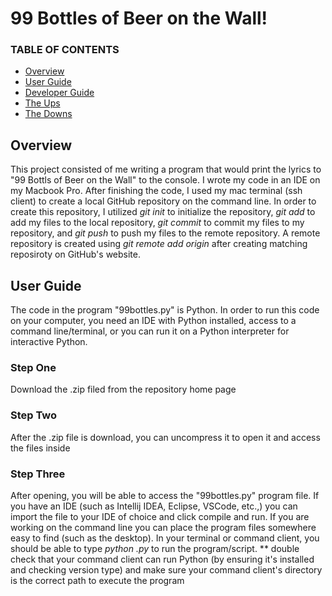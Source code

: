 # 99 Bottles of Beer on the Wall!

### TABLE OF CONTENTS

* [Overview](#overview)
* [User Guide](#user-guide)
* [Developer Guide](#developer-guide)
*  [The Ups](#ups)
*  [The Downs](#downs)

## Overview 
This project consisted of me writing a program that would print the lyrics to "99 Bottls of Beer on the Wall" to the console. I wrote my code in an IDE on my Macbook Pro. After finishing the code, I used my mac terminal (ssh client) to create a local GitHub repository on the command line. 
In order to create this repository, I utilized *git init* to initialize the repository, *git add* to add my files to the local repository, *git commit* to commit my files to my repository, and *git push* to push my files to the remote repository. 
A remote repository is created using *git remote add origin <repository url>* after creating matching reposiroty on GitHub's website. 
  
## User Guide
The code in the program "99bottles.py" is Python. In order to run this code on your computer, you need an IDE with Python installed, access to a command line/terminal, or you can run it on a Python interpreter for interactive Python. 

### Step One
  Download the .zip filed from the repository home page
### Step Two
  After the .zip file is download, you can uncompress it to open it and access the files inside 
### Step Three 
  After opening, you will be able to access the "99bottles.py" program file. 
  If you have an IDE (such as Intellij IDEA, Eclipse, VSCode, etc.,) you can import the file to your IDE of choice and click compile and run. 
  If you are working on the command line you can place the program files somewhere easy to find (such as the desktop). In your terminal or command client, you should be able to type *python <your file>.py* to run the program/script. 
  ** double check that your command client can run Python (by ensuring it's installed and checking version type) and make sure your command client's directory is the correct path to execute the program
  
  
